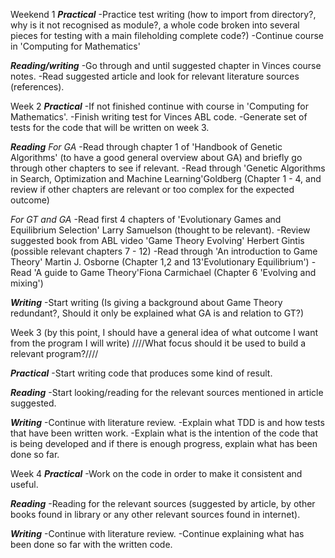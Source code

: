 Weekend 1 
***Practical***
-Practice test writing (how to import from directory?, why is it not recognised as module?, a whole code broken into several pieces for testing with a main fileholding complete code?)
-Continue course in 'Computing for Mathematics'

***Reading/writing*** 
-Go through and until suggested chapter in Vinces course notes.
-Read suggested article and look for relevant literature sources (references).

Week 2
***Practical***
-If not finished continue with course in 'Computing for Mathematics'.
-Finish writing test for Vinces ABL code.
-Generate set of tests for the code that will be written on week 3.


***Reading*** 
*For GA*
-Read through chapter 1 of 'Handbook of Genetic Algorithms' (to have a good general overview about GA) and briefly go through other chapters to see if relevant.
-Read through 'Genetic Algorithms in Search, Optimization and Machine Learning'Goldberg (Chapter 1 - 4, and review if other chapters are relevant or too complex for the expected outcome) 


*For GT and GA*
-Read first 4 chapters of 'Evolutionary Games and Equilibrium Selection' Larry Samuelson (thought to be relevant).
-Review suggested book from ABL video 'Game Theory Evolving' Herbert Gintis (possible relevant chapters 7 - 12)
-Read through 'An introduction to Game Theory' Martin J. Osborne (Chapter 1,2 and 13'Evolutionary Equilibrium')
-Read 'A guide to Game Theory'Fiona Carmichael (Chapter 6 'Evolving and mixing')

***Writing***
-Start writing (Is giving a background about Game Theory redundant?, Should it only be explained what GA is and relation to GT?)


Week 3 (by this point, I should have a general idea of what outcome I want from the program I will write) 
////What focus should it be used to build a relevant program?////

***Practical***
-Start writing code that produces some kind of result.


***Reading***
-Start looking/reading for the relevant sources mentioned in article suggested.

***Writing***
-Continue with literature review.
-Explain what TDD is and how tests that have been written work.
-Explain what is the intention of the code that is being developed and if there is enough progress, explain what has been done so far.

Week 4
***Practical***
-Work on the code in order to make it consistent and useful.


***Reading***
-Reading for the relevant sources (suggested by article, by other books found in library or any other relevant sources found in internet).

***Writing***
-Continue with literature review.
-Continue explaining what has been done so far with the written code.
